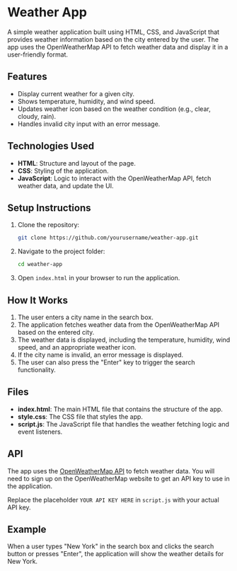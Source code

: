 # Weather App

A simple weather application built using HTML, CSS, and JavaScript that provides weather information based on the city entered by the user. The app uses the OpenWeatherMap API to fetch weather data and display it in a user-friendly format.

## Features
- Display current weather for a given city.
- Shows temperature, humidity, and wind speed.
- Updates weather icon based on the weather condition (e.g., clear, cloudy, rain).
- Handles invalid city input with an error message.

## Technologies Used
- **HTML**: Structure and layout of the page.
- **CSS**: Styling of the application.
- **JavaScript**: Logic to interact with the OpenWeatherMap API, fetch weather data, and update the UI.

## Setup Instructions

1. Clone the repository:
    ```bash
    git clone https://github.com/yourusername/weather-app.git
    ```

2. Navigate to the project folder:
    ```bash
    cd weather-app
    ```

3. Open `index.html` in your browser to run the application.

## How It Works

1. The user enters a city name in the search box.
2. The application fetches weather data from the OpenWeatherMap API based on the entered city.
3. The weather data is displayed, including the temperature, humidity, wind speed, and an appropriate weather icon.
4. If the city name is invalid, an error message is displayed.
5. The user can also press the "Enter" key to trigger the search functionality.

## Files

- **index.html**: The main HTML file that contains the structure of the app.
- **style.css**: The CSS file that styles the app.
- **script.js**: The JavaScript file that handles the weather fetching logic and event listeners.

## API

The app uses the [OpenWeatherMap API](https://openweathermap.org/api) to fetch weather data. You will need to sign up on the OpenWeatherMap website to get an API key to use in the application.

Replace the placeholder `YOUR API KEY HERE` in `script.js` with your actual API key.

## Example

When a user types "New York" in the search box and clicks the search button or presses "Enter", the application will show the weather details for New York.
